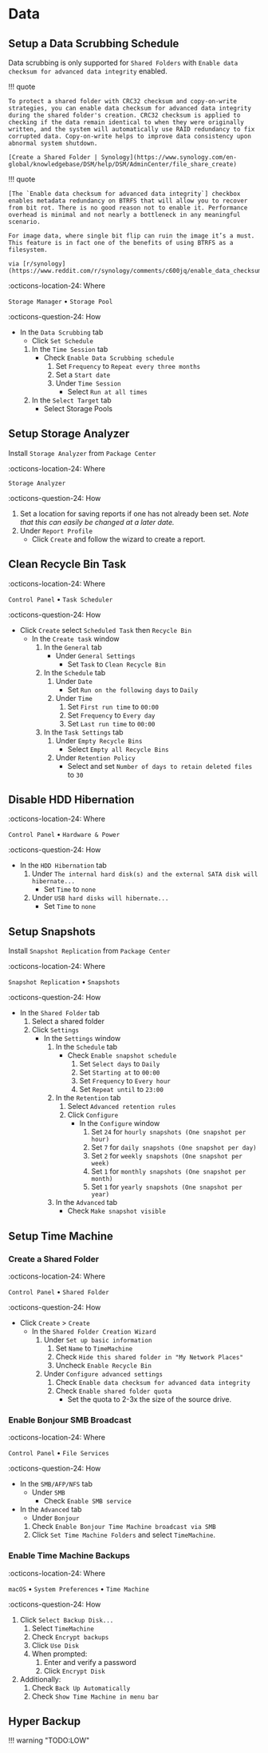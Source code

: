 # Data

## Setup a Data Scrubbing Schedule

Data scrubbing is only supported for `Shared Folders` with `Enable data checksum for advanced data integrity` enabled.

!!! quote

    To protect a shared folder with CRC32 checksum and copy-on-write strategies, you can enable data checksum for advanced data integrity during the shared folder's creation. CRC32 checksum is applied to checking if the data remain identical to when they were originally written, and the system will automatically use RAID redundancy to fix corrupted data. Copy-on-write helps to improve data consistency upon abnormal system shutdown.

    [Create a Shared Folder | Synology](https://www.synology.com/en-global/knowledgebase/DSM/help/DSM/AdminCenter/file_share_create)

!!! quote

    [The `Enable data checksum for advanced data integrity`] checkbox enables metadata redundancy on BTRFS that will allow you to recover from bit rot. There is no good reason not to enable it. Performance overhead is minimal and not nearly a bottleneck in any meaningful scenario.

    For image data, where single bit flip can ruin the image it’s a must. This feature is in fact one of the benefits of using BTRFS as a filesystem.

    via [r/synology](https://www.reddit.com/r/synology/comments/c600jq/enable_data_checksum_for_advanced_data_integrity/es5b8nw/)

:octicons-location-24: Where

`Storage Manager` • `Storage Pool`

:octicons-question-24: How

- In the `Data Scrubbing` tab
    - Click `Set Schedule`
    1. In the `Time Session` tab
       - Check `Enable Data Scrubbing schedule`
         1. Set `Frequency` to `Repeat every three months`
         2. Set a `Start date`
         3. Under `Time Session`
            - Select `Run at all times`
    2. In the `Select Target` tab
       - Select Storage Pools

## Setup Storage Analyzer

Install `Storage Analyzer` from `Package Center`

:octicons-location-24: Where

`Storage Analyzer`

:octicons-question-24: How

1. Set a location for saving reports if one has not already been set. _Note that this can easily be changed at a later date._
2. Under `Report Profile`
   - Click `Create` and follow the wizard to create a report.

## Clean Recycle Bin Task

:octicons-location-24: Where

`Control Panel` • `Task Scheduler`

:octicons-question-24: How

- Click `Create` select `Scheduled Task` then `Recycle Bin`
    - In the `Create task` window
        1. In the `General` tab
            - Under `General Settings`
                - Set `Task` to `Clean Recycle Bin`
        2. In the `Schedule` tab
            1. Under `Date`
                - Set `Run on the following days` to `Daily`
            2. Under `Time`
                1. Set `First run time` to `00:00`
                2. Set `Frequency` to `Every day`
                3. Set `Last run time` to `00:00`
        3. In the `Task Settings` tab
            1. Under `Empty Recycle Bins`
                - Select `Empty all Recycle Bins`
            2. Under `Retention Policy`
                - Select and set `Number of days to retain deleted files` to `30`

## Disable HDD Hibernation

:octicons-location-24: Where

`Control Panel` • `Hardware & Power`

:octicons-question-24: How

- In the `HDD Hibernation` tab
    1. Under `The internal hard disk(s) and the external SATA disk will hibernate...`
        - Set `Time` to `none`
    1. Under `USB hard disks will hibernate...`
        - Set `Time` to `none`

## Setup Snapshots

Install `Snapshot Replication` from `Package Center`

:octicons-location-24: Where

`Snapshot Replication` • `Snapshots`

:octicons-question-24: How

- In the `Shared Folder` tab
    1. Select a shared folder
    1. Click `Settings`
        - In the `Settings` window
            1. In the `Schedule` tab
                - Check `Enable snapshot schedule`
                    1. Set `Select days` to `Daily`
                    2. Set `Starting at` to `00:00`
                    3. Set `Frequency` to `Every hour`
                    4. Set `Repeat until` to `23:00`
            2. In the `Retention` tab
                1. Select `Advanced retention rules`
                2. Click `Configure`
                    - In the `Configure` window
                        1. Set `24` for `hourly snapshots (One snapshot per hour)`
                        2. Set `7` for `daily snapshots (One snapshot per day)`
                        3. Set `2` for `weekly snapshots (One snapshot per week)`
                        4. Set `1` for `monthly snapshots (One snapshot per month)`
                        5. Set `1` for `yearly snapshots (One snapshot per year)`
            3. In the `Advanced` tab
                - Check `Make snapshot visible`

## Setup Time Machine

### Create a Shared Folder

:octicons-location-24: Where

`Control Panel` • `Shared Folder`

:octicons-question-24: How

- Click `Create` > `Create`
    - In the `Shared Folder Creation Wizard`
        1. Under `Set up basic information`
            1. Set `Name` to `TimeMachine`
            2. Check `Hide this shared folder in "My Network Places"`
            3. Uncheck `Enable Recycle Bin`
        2. Under `Configure advanced settings`
            1. Check `Enable data checksum for advanced data integrity`
            2. Check `Enable shared folder quota`
                - Set the quota to 2-3x the size of the source drive.

### Enable Bonjour SMB Broadcast

:octicons-location-24: Where

`Control Panel` • `File Services`

:octicons-question-24: How

- In the `SMB/AFP/NFS` tab
    - Under `SMB`
        - Check `Enable SMB service`
- In the `Advanced` tab
    - Under `Bonjour`
    1. Check `Enable Bonjour Time Machine broadcast via SMB`
    2. Click `Set Time Machine Folders` and select `TimeMachine`.

### Enable Time Machine Backups

:octicons-location-24: Where

`macOS` • `System Preferences` • `Time Machine`

:octicons-question-24: How

1. Click `Select Backup Disk...`
    1. Select `TimeMachine`
    2. Check `Encrypt backups`
    3. Click `Use Disk`
    4. When prompted:
        1. Enter and verify a password
        2. Click `Encrypt Disk`
2. Additionally:
    1. Check `Back Up Automatically`
    2. Check `Show Time Machine in menu bar`

## Hyper Backup

!!! warning "TODO:LOW"
